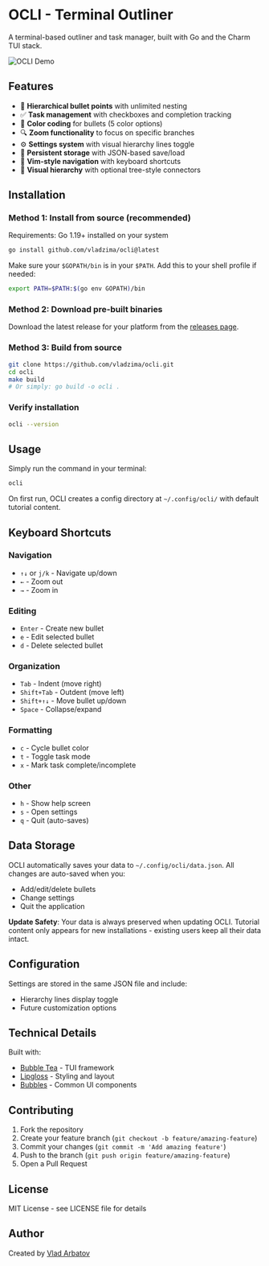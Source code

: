 # OCLI - Terminal Outliner

A terminal-based outliner and task manager, built with Go and the Charm TUI stack.

![OCLI Demo](https://img.shields.io/badge/Status-Ready-green)

## Features

- 📝 **Hierarchical bullet points** with unlimited nesting
- ✅ **Task management** with checkboxes and completion tracking
- 🎨 **Color coding** for bullets (5 color options)
- 🔍 **Zoom functionality** to focus on specific branches
- ⚙️ **Settings system** with visual hierarchy lines toggle
- 💾 **Persistent storage** with JSON-based save/load
- 🎯 **Vim-style navigation** with keyboard shortcuts
- 🌳 **Visual hierarchy** with optional tree-style connectors

## Installation

### Method 1: Install from source (recommended)

Requirements: Go 1.19+ installed on your system

```bash
go install github.com/vladzima/ocli@latest
```

Make sure your `$GOPATH/bin` is in your `$PATH`. Add this to your shell profile if needed:
```bash
export PATH=$PATH:$(go env GOPATH)/bin
```

### Method 2: Download pre-built binaries

Download the latest release for your platform from the [releases page](https://github.com/vladzima/ocli/releases).

### Method 3: Build from source

```bash
git clone https://github.com/vladzima/ocli.git
cd ocli
make build
# Or simply: go build -o ocli .
```

### Verify installation

```bash
ocli --version
```

## Usage

Simply run the command in your terminal:

```bash
ocli
```

On first run, OCLI creates a config directory at `~/.config/ocli/` with default tutorial content.

## Keyboard Shortcuts

### Navigation
- `↑↓` or `j/k` - Navigate up/down
- `←` - Zoom out
- `→` - Zoom in

### Editing
- `Enter` - Create new bullet
- `e` - Edit selected bullet
- `d` - Delete selected bullet

### Organization
- `Tab` - Indent (move right)
- `Shift+Tab` - Outdent (move left)
- `Shift+↑↓` - Move bullet up/down
- `Space` - Collapse/expand

### Formatting
- `c` - Cycle bullet color
- `t` - Toggle task mode
- `x` - Mark task complete/incomplete

### Other
- `h` - Show help screen
- `s` - Open settings
- `q` - Quit (auto-saves)

## Data Storage

OCLI automatically saves your data to `~/.config/ocli/data.json`. All changes are auto-saved when you:
- Add/edit/delete bullets
- Change settings
- Quit the application

**Update Safety**: Your data is always preserved when updating OCLI. Tutorial content only appears for new installations - existing users keep all their data intact.

## Configuration

Settings are stored in the same JSON file and include:
- Hierarchy lines display toggle
- Future customization options

## Technical Details

Built with:
- [Bubble Tea](https://github.com/charmbracelet/bubbletea) - TUI framework
- [Lipgloss](https://github.com/charmbracelet/lipgloss) - Styling and layout
- [Bubbles](https://github.com/charmbracelet/bubbles) - Common UI components

## Contributing

1. Fork the repository
2. Create your feature branch (`git checkout -b feature/amazing-feature`)
3. Commit your changes (`git commit -m 'Add amazing feature'`)
4. Push to the branch (`git push origin feature/amazing-feature`)
5. Open a Pull Request

## License

MIT License - see LICENSE file for details

## Author

Created by [Vlad Arbatov](https://github.com/vladzima)